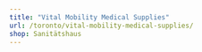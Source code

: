 ```yaml
---
title: "Vital Mobility Medical Supplies"
url: /toronto/vital-mobility-medical-supplies/
shop: Sanitätshaus
---
```

